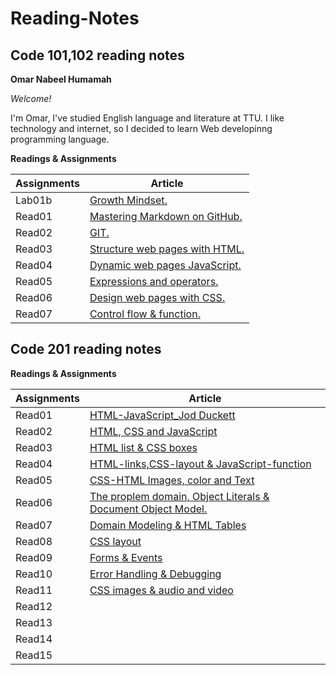 # Reading-Notes
## Code 101,102 reading notes
**Omar Nabeel Humamah** 

  *Welcome!*

I'm Omar, I've studied English language and literature at TTU. I like technology and internet, so I decided to learn Web developinng programming language.

**Readings & Assignments**

| Assignments      | Article |
| ----------- | ----------- |
| Lab01b      | [ Growth Mindset.](https://omarhumamah.github.io/reading-note/Growth)       |
| Read01   | [Mastering Markdown on GitHub.](https://omarhumamah.github.io/reading-note/Reflection%20and%20Discussion)        |
| Read02  |[GIT.](https://omarhumamah.github.io/reading-note/RevisionsandtheCloud) |
| Read03  | [Structure web pages with HTML.](https://omarhumamah.github.io/reading-note/read03)  |
| Read04  | [Dynamic web pages JavaScript.](read04.md)  |
| Read05  | [Expressions and operators.](read05.md)  |
| Read06  | [Design web pages with CSS.](read06.md)  |
| Read07  | [Control flow & function.](read07.md)  |

## Code 201 reading notes
**Readings & Assignments**

| Assignments      | Article |
| ----------- | ----------- |
| Read01  | [HTML-JavaScript_Jod Duckett](read201.md)  |
| Read02  | [HTML, CSS and JavaScript](read202.md)  |
| Read03  | [HTML list & CSS boxes](course201/read03/read03.md)  |
| Read04  | [HTML-links,CSS-layout & JavaScript-function](course201/read04/read04.md)  |
| Read05  | [ CSS-HTML Images, color and Text](course201/read05/read05.md)  |
| Read06  | [The proplem domain, Object Literals & Document Object Model.](course201/read06/read06.md)  |
| Read07  | [Domain Modeling & HTML Tables](course201/read07/read07.md)  |
| Read08  | [CSS layout](course201/read08/read08.md)  |
| Read09  | [Forms  & Events](course201/read09/read09.md)  |
| Read10  | [Error Handling & Debugging](course201/read10/read10.md)  |
| Read11  | [CSS images & audio and video](course201/read11/read11.md)  |
| Read12  | []()  |
| Read13  | []()  |
| Read14  | []()  |
| Read15  | []()  |